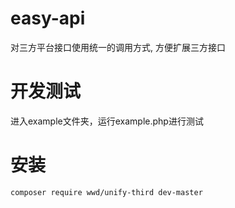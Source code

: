 # easy-api

对三方平台接口使用统一的调用方式, 方便扩展三方接口

# 开发测试
进入example文件夹，运行example.php进行测试

# 安装
~~~
composer require wwd/unify-third dev-master
~~~